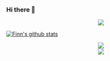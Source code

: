 ### Hi there 👋

<!--
**song-ouyang/song-ouyang** is a ✨ _special_ ✨ repository because its `README.md` (this file) appears on your GitHub profile.

Here are some ideas to get you started:

- 🔭 I’m currently working on ...
- 🌱 I’m currently learning ...
- 👯 I’m looking to collaborate on ...
- 🤔 I’m looking for help with ...
- 💬 Ask me about ...
- 📫 How to reach me: ...
- 😄 Pronouns: ...
- ⚡ Fun fact: ...
-->
<div align="center"> <img src="https://github-readme-stats.vercel.app/api/top-langs/?username=song-ouyang&hide_title=true&hide_border=true&layout=compact&langs_count=6&text_color=000&icon_color=fff&bg_color=0,52fa5a,4dfcff,c64dff&theme=graywhite" /> </div>

[![Finn's github stats](https://github-readme-stats.vercel.app/api?username=song-ouyang&show_icons=true&count_private=true&theme=cobalt)](https://github.com/anuraghazra/github-readme-stats)


<div align="center"> <img src="https://visitor-badge.glitch.me/badge?page_id=song-ouyang" /> </div>

<div align="center"> <img src="https://activity-graph.herokuapp.com/graph?username=song-ouyang&theme=xcode" /> </div>